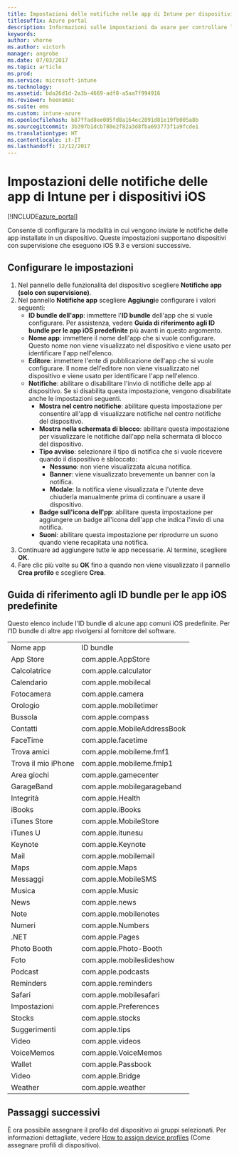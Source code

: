 ```yaml
---
title: Impostazioni delle notifiche nelle app di Intune per dispositivi iOS
titlesuffix: Azure portal
description: Informazioni sulle impostazioni da usare per controllare le notifiche delle app nei dispositivi iOS."
keywords: 
author: vhorne
ms.author: victorh
manager: angrobe
ms.date: 07/03/2017
ms.topic: article
ms.prod: 
ms.service: microsoft-intune
ms.technology: 
ms.assetid: bda26d1d-2a3b-4669-adf8-a5aa7f994916
ms.reviewer: heenamac
ms.suite: ems
ms.custom: intune-azure
ms.openlocfilehash: b87ffad8ee005fd8a164ec2891d81e19fb005a8b
ms.sourcegitcommit: 3b397b1dcb780e2f82a3d8fba693773f1a9fcde1
ms.translationtype: HT
ms.contentlocale: it-IT
ms.lasthandoff: 12/12/2017
---
```

# <a name="intune-app-notifications-settings-for-ios-devices"></a>Impostazioni delle notifiche delle app di Intune per i dispositivi iOS

[!INCLUDE[azure_portal](./includes/azure_portal.md)]

Consente di configurare la modalità in cui vengono inviate le notifiche delle app installate in un dispositivo. Queste impostazioni supportano dispositivi con supervisione che eseguono iOS 9.3 e versioni successive.

## <a name="configure-settings"></a>Configurare le impostazioni

1. Nel pannello delle funzionalità del dispositivo scegliere **Notifiche app (solo con supervisione)**.
2. Nel pannello **Notifiche app** scegliere **Aggiungi**e configurare i valori seguenti:
    - **ID bundle dell'app**: immettere l'**ID bundle** dell'app che si vuole configurare. Per assistenza, vedere **Guida di riferimento agli ID bundle per le app iOS predefinite** più avanti in questo argomento.
    - **Nome app**: immettere il nome dell'app che si vuole configurare. Questo nome non viene visualizzato nel dispositivo e viene usato per identificare l'app nell'elenco.
    - **Editore**: immettere l'ente di pubblicazione dell'app che si vuole configurare. Il nome dell'editore non viene visualizzato nel dispositivo e viene usato per identificare l'app nell'elenco.
    - **Notifiche**: abilitare o disabilitare l'invio di notifiche delle app al dispositivo. Se si disabilita questa impostazione, vengono disabilitate anche le impostazioni seguenti.
        - **Mostra nel centro notifiche**: abilitare questa impostazione per consentire all'app di visualizzare notifiche nel centro notifiche del dispositivo.
        - **Mostra nella schermata di blocco**: abilitare questa impostazione per visualizzare le notifiche dall'app nella schermata di blocco del dispositivo.
        - **Tipo avviso**: selezionare il tipo di notifica che si vuole ricevere quando il dispositivo è sbloccato:
            - **Nessuno**: non viene visualizzata alcuna notifica.
            - **Banner**: viene visualizzato brevemente un banner con la notifica.
            - **Modale**: la notifica viene visualizzata e l'utente deve chiuderla manualmente prima di continuare a usare il dispositivo.
        - **Badge sull'icona dell'pp**: abilitare questa impostazione per aggiungere un badge all'icona dell'app che indica l'invio di una notifica.
        - **Suoni**: abilitare questa impostazione per riprodurre un suono quando viene recapitata una notifica.
3. Continuare ad aggiungere tutte le app necessarie. Al termine, scegliere **OK**.
4. Fare clic più volte su **OK** fino a quando non viene visualizzato il pannello **Crea profilo** e scegliere **Crea**. 


## <a name="bundle-id-reference-for-built-in-ios-apps"></a>Guida di riferimento agli ID bundle per le app iOS predefinite

Questo elenco include l'ID bundle di alcune app comuni iOS predefinite. Per l'ID bundle di altre app rivolgersi al fornitore del software. 

|||
|-|-|
|Nome app|ID bundle|
|App Store|com.apple.AppStore|
|Calcolatrice|com.apple.calculator|
|Calendario|com.apple.mobilecal|
|Fotocamera|com.apple.camera|
|Orologio|com.apple.mobiletimer|
|Bussola|com.apple.compass|
|Contatti|com.apple.MobileAddressBook|
|FaceTime|com.apple.facetime|
|Trova amici|com.apple.mobileme.fmf1|
|Trova il mio iPhone|com.apple.mobileme.fmip1|
|Area giochi|com.apple.gamecenter|
|GarageBand|com.apple.mobilegarageband|
|Integrità|com.apple.Health|
|iBooks|com.apple.iBooks|
|iTunes Store|com.apple.MobileStore|
|iTunes U|com.apple.itunesu|
|Keynote|com.apple.Keynote|
|Mail|com.apple.mobilemail|
|Maps|com.apple.Maps|
|Messaggi|com.apple.MobileSMS|
|Musica|com.apple.Music|
|News|com.apple.news|
|Note|com.apple.mobilenotes|
|Numeri|com.apple.Numbers|
|.NET|com.apple.Pages|
|Photo Booth|com.apple.Photo-Booth|
|Foto|com.apple.mobileslideshow|
|Podcast|com.apple.podcasts|
|Reminders|com.apple.reminders|
|Safari|com.apple.mobilesafari|
|Impostazioni|com.apple.Preferences|
|Stocks|com.apple.stocks|
|Suggerimenti|com.apple.tips|
|Video|com.apple.videos|
|VoiceMemos|com.apple.VoiceMemos|
|Wallet|com.apple.Passbook|
|Video|com.apple.Bridge|
|Weather|com.apple.weather|

## <a name="next-steps"></a>Passaggi successivi

È ora possibile assegnare il profilo del dispositivo ai gruppi selezionati. Per informazioni dettagliate, vedere [How to assign device profiles](device-profile-assign.md) (Come assegnare profili di dispositivo).
